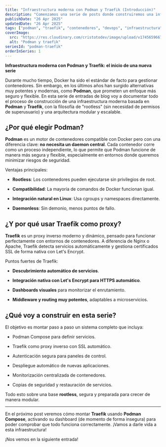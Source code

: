 ```yaml
---
title: "Infraestructura moderna con Podman y Traefik (Introducción)"
description: "Comenzamos una serie de posts donde construiremos una infraestructura segura, rootless y modular usando Podman y Traefik."
publishDate: "26 Apr 2025"
updatedDate: "26 Apr 2025"
tags: ["podman", "traefik", "contenedores", "devops", "infraestructura"]
coverImage:
  src: "https://res.cloudinary.com/cristotodev/image/upload/v1745659667/cristotodev/blog/podman-traefik_saoofc.webp"
  alt: "Podman y traefik"
seriesId: "podman-traefik"
orderInSeries: 1
---
```



**Infraestructura moderna con Podman y Traefik: el inicio de una nueva serie**

Durante mucho tiempo, Docker ha sido el estándar de facto para gestionar contenedores. Sin embargo, en los últimos años han surgido alternativas muy potentes y modernas, como **Podman**, que prometen un enfoque más seguro y flexible. En esta serie de entradas de blog voy a documentar todo el proceso de construcción de una infraestructura moderna basada en **Podman** y **Traefik**, con la filosofía de "rootless" (sin necesidad de permisos de superusuario) y una arquitectura modular y escalable.

## ¿Por qué elegir Podman?

**Podman** es un motor de contenedores compatible con Docker pero con una diferencia clave: **no necesita un daemon central**. Cada contenedor corre como un proceso independiente, lo que permite que Podman funcione de manera más segura y flexible, especialmente en entornos donde queremos minimizar riesgos de seguridad.

Ventajas principales:

-   **Rootless**: Los contenedores pueden ejecutarse sin privilegios de root.
    
-   **Compatibilidad**: La mayoría de comandos de Docker funcionan igual.
    
-   **Integración natural en Linux**: Usa cgroups y namespaces directamente.
    
-   **Daemonless**: Sin demonio, menos puntos de fallo.
    

## ¿Y por qué usar Traefik como proxy?

**Traefik** es un proxy inverso moderno y dinámico, pensado para funcionar perfectamente con entornos de contenedores. A diferencia de Nginx o Apache, Traefik detecta servicios automáticamente y gestiona certificados SSL de forma nativa con Let's Encrypt.

Puntos fuertes de Traefik:

-   **Descubrimiento automático de servicios**.
    
-   **Integración nativa con Let's Encrypt para HTTPS automático**.
    
-   **Dashboards visuales** para monitorizar el enrutamiento.
    
-   **Middleware y routing muy potentes**, adaptables a microservicios.
    

## ¿Qué voy a construir en esta serie?

El objetivo es montar paso a paso un sistema completo que incluya:

-   Podman Compose para definir servicios.
    
-   Traefik como proxy inverso con SSL automático.
    
-   Autenticación segura para paneles de control.
    
-   Despliegue automático de nuevas aplicaciones.
    
-   Monitorización centralizada de contenedores.
    
-   Copias de seguridad y restauración de servicios.
    

Todo esto sobre una base **rootless**, segura y preparada para crecer de manera modular.

----------

En el próximo post veremos cómo montar **Traefik** usando **Podman Compose**, activando su dashboard (de momento de forma insegura) para poder comprobar que todo funciona correctamente. ¡Vamos a darle vida a esta infraestructura!

¡Nos vemos en la siguiente entrada!